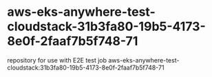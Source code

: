 # aws-eks-anywhere-test-cloudstack-31b3fa80-19b5-4173-8e0f-2faaf7b5f748-71
repository for use with E2E test job aws-eks-anywhere-test-cloudstack:31b3fa80-19b5-4173-8e0f-2faaf7b5f748-71
